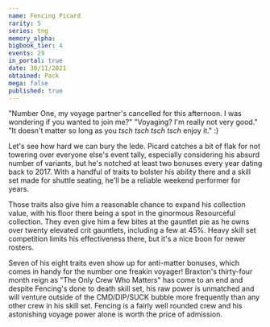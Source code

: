 ```yaml
---
name: Fencing Picard
rarity: 5
series: tng
memory_alpha:
bigbook_tier: 4
events: 29
in_portal: true
date: 30/11/2021
obtained: Pack
mega: false
published: true
---
```


"Number One, my voyage partner's cancelled for this afternoon. I was wondering if you wanted to join me?"
"Voyaging? I'm really not very good."
"It doesn't matter so long as you *tsch tsch tsch tsch* enjoy it." :)

Let's see how hard we can bury the lede. Picard catches a bit of flak for not towering over everyone else's event tally, especially considering his absurd number of variants, but he's notched at least two bonuses every year dating back to 2017. With a handful of traits to bolster his ability there and a skill set made for shuttle seating, he'll be a reliable weekend performer for years.

Those traits also give him a reasonable chance to expand his collection value, with his floor there being a spot in the ginormous Resourceful collection. They even give him a few bites at the gauntlet pie as he owns over twenty elevated crit gauntlets, including a few at 45%. Heavy skill set competition limits his effectiveness there, but it's a nice boon for newer rosters.

Seven of his eight traits even show up for anti-matter bonuses, which comes in handy for the number one freakin voyager! Braxton's thirty-four month reign as "The Only Crew Who Matters" has come to an end and despite Fencing's done to death skill set, his raw power is unmatched and will venture outside of the CMD/DIP/SUCK bubble more frequently than any other crew in his skill set. Fencing is a fairly well rounded crew and his astonishing voyage power alone is worth the price of admission.

